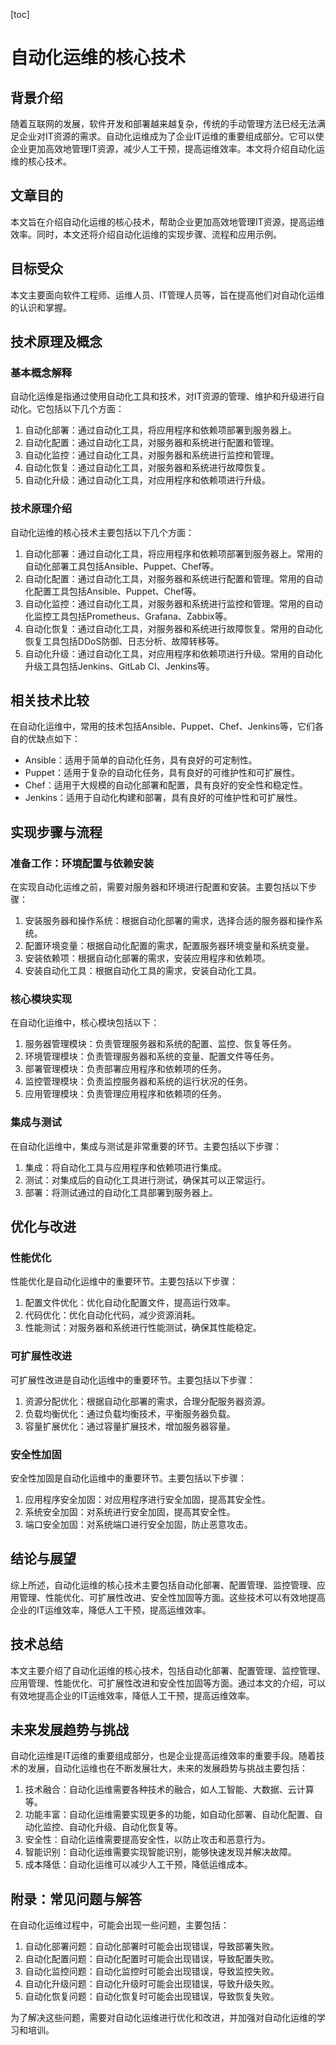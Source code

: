 
[toc]                    
                
                
自动化运维的核心技术
==================

背景介绍
------------

随着互联网的发展，软件开发和部署越来越复杂，传统的手动管理方法已经无法满足企业对IT资源的需求。自动化运维成为了企业IT运维的重要组成部分。它可以使企业更加高效地管理IT资源，减少人工干预，提高运维效率。本文将介绍自动化运维的核心技术。

文章目的
---------

本文旨在介绍自动化运维的核心技术，帮助企业更加高效地管理IT资源，提高运维效率。同时，本文还将介绍自动化运维的实现步骤、流程和应用示例。

目标受众
------------

本文主要面向软件工程师、运维人员、IT管理人员等，旨在提高他们对自动化运维的认识和掌握。

技术原理及概念
--------------------

### 基本概念解释

自动化运维是指通过使用自动化工具和技术，对IT资源的管理、维护和升级进行自动化。它包括以下几个方面：

1. 自动化部署：通过自动化工具，将应用程序和依赖项部署到服务器上。
2. 自动化配置：通过自动化工具，对服务器和系统进行配置和管理。
3. 自动化监控：通过自动化工具，对服务器和系统进行监控和管理。
4. 自动化恢复：通过自动化工具，对服务器和系统进行故障恢复。
5. 自动化升级：通过自动化工具，对应用程序和依赖项进行升级。

### 技术原理介绍

自动化运维的核心技术主要包括以下几个方面：

1. 自动化部署：通过自动化工具，将应用程序和依赖项部署到服务器上。常用的自动化部署工具包括Ansible、Puppet、Chef等。
2. 自动化配置：通过自动化工具，对服务器和系统进行配置和管理。常用的自动化配置工具包括Ansible、Puppet、Chef等。
3. 自动化监控：通过自动化工具，对服务器和系统进行监控和管理。常用的自动化监控工具包括Prometheus、Grafana、Zabbix等。
4. 自动化恢复：通过自动化工具，对服务器和系统进行故障恢复。常用的自动化恢复工具包括DDoS防御、日志分析、故障转移等。
5. 自动化升级：通过自动化工具，对应用程序和依赖项进行升级。常用的自动化升级工具包括Jenkins、GitLab CI、Jenkins等。

相关技术比较
---------------

在自动化运维中，常用的技术包括Ansible、Puppet、Chef、Jenkins等，它们各自的优缺点如下：

- Ansible：适用于简单的自动化任务，具有良好的可定制性。
- Puppet：适用于复杂的自动化任务，具有良好的可维护性和可扩展性。
- Chef：适用于大规模的自动化部署和配置，具有良好的安全性和稳定性。
- Jenkins：适用于自动化构建和部署，具有良好的可维护性和可扩展性。

实现步骤与流程
---------------------

### 准备工作：环境配置与依赖安装

在实现自动化运维之前，需要对服务器和环境进行配置和安装。主要包括以下步骤：

1. 安装服务器和操作系统：根据自动化部署的需求，选择合适的服务器和操作系统。
2. 配置环境变量：根据自动化配置的需求，配置服务器环境变量和系统变量。
3. 安装依赖项：根据自动化部署的需求，安装应用程序和依赖项。
4. 安装自动化工具：根据自动化工具的需求，安装自动化工具。

### 核心模块实现

在自动化运维中，核心模块包括以下：

1. 服务器管理模块：负责管理服务器和系统的配置、监控、恢复等任务。
2. 环境管理模块：负责管理服务器和系统的变量、配置文件等任务。
3. 部署管理模块：负责部署应用程序和依赖项的任务。
4. 监控管理模块：负责监控服务器和系统的运行状况的任务。
5. 应用管理模块：负责管理应用程序和依赖项的任务。

### 集成与测试

在自动化运维中，集成与测试是非常重要的环节。主要包括以下步骤：

1. 集成：将自动化工具与应用程序和依赖项进行集成。
2. 测试：对集成后的自动化工具进行测试，确保其可以正常运行。
3. 部署：将测试通过的自动化工具部署到服务器上。

优化与改进
----------------

### 性能优化

性能优化是自动化运维中的重要环节。主要包括以下步骤：

1. 配置文件优化：优化自动化配置文件，提高运行效率。
2. 代码优化：优化自动化代码，减少资源消耗。
3. 性能测试：对服务器和系统进行性能测试，确保其性能稳定。

### 可扩展性改进

可扩展性改进是自动化运维中的重要环节。主要包括以下步骤：

1. 资源分配优化：根据自动化部署的需求，合理分配服务器资源。
2. 负载均衡优化：通过负载均衡技术，平衡服务器负载。
3. 容量扩展优化：通过容量扩展技术，增加服务器容量。

### 安全性加固

安全性加固是自动化运维中的重要环节。主要包括以下步骤：

1. 应用程序安全加固：对应用程序进行安全加固，提高其安全性。
2. 系统安全加固：对系统进行安全加固，提高其安全性。
3. 端口安全加固：对系统端口进行安全加固，防止恶意攻击。

结论与展望
----------------

综上所述，自动化运维的核心技术主要包括自动化部署、配置管理、监控管理、应用管理、性能优化、可扩展性改进、安全性加固等方面。这些技术可以有效地提高企业的IT运维效率，降低人工干预，提高运维效率。

技术总结
----------

本文主要介绍了自动化运维的核心技术，包括自动化部署、配置管理、监控管理、应用管理、性能优化、可扩展性改进和安全性加固等方面。通过本文的介绍，可以有效地提高企业的IT运维效率，降低人工干预，提高运维效率。

未来发展趋势与挑战
-------------------------

自动化运维是IT运维的重要组成部分，也是企业提高运维效率的重要手段。随着技术的发展，自动化运维也在不断发展壮大，未来的发展趋势与挑战主要包括：

1. 技术融合：自动化运维需要各种技术的融合，如人工智能、大数据、云计算等。
2. 功能丰富：自动化运维需要实现更多的功能，如自动化部署、自动化配置、自动化监控、自动化升级、自动化恢复等。
3. 安全性：自动化运维需要提高安全性，以防止攻击和恶意行为。
4. 智能识别：自动化运维需要实现智能识别，能够快速发现并解决故障。
5. 成本降低：自动化运维可以减少人工干预，降低运维成本。

附录：常见问题与解答
---------------------------

在自动化运维过程中，可能会出现一些问题，主要包括：

1. 自动化部署问题：自动化部署时可能会出现错误，导致部署失败。
2. 自动化配置问题：自动化配置时可能会出现错误，导致配置失败。
3. 自动化监控问题：自动化监控时可能会出现错误，导致监控失败。
4. 自动化升级问题：自动化升级时可能会出现错误，导致升级失败。
5. 自动化恢复问题：自动化恢复时可能会出现错误，导致恢复失败。

为了解决这些问题，需要对自动化运维进行优化和改进，并加强对自动化运维的学习和培训。

